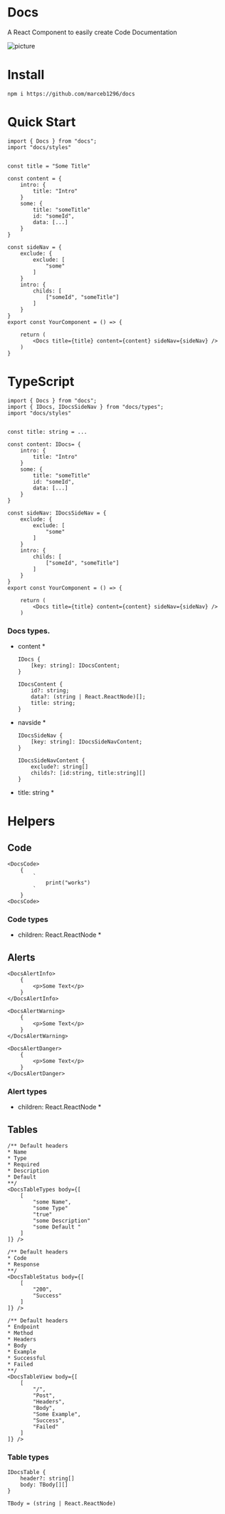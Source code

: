 # Docs

A React Component to easily create Code Documentation

![picture](./docs-picture.png)

# Install

    npm i https://github.com/marceb1296/docs

# Quick Start 

    import { Docs } from "docs";
    import "docs/styles"


    const title = "Some Title"

    const content = {
        intro: {
            title: "Intro"
        }
        some: {
            title: "someTitle"
            id: "someId",
            data: [...]
        }
    }

    const sideNav = {
        exclude: {
            exclude: [
                "some"
            ]
        }
        intro: {
            childs: [
                ["someId", "someTitle"]
            ]
        }
    }
    export const YourComponent = () => {

        return (
            <Docs title={title} content={content} sideNav={sideNav} />
        )
    }


# TypeScript 

    import { Docs } from "docs";
    import { IDocs, IDocsSideNav } from "docs/types";
    import "docs/styles"


    const title: string = ...
        
    const content: IDocs= {
        intro: {
            title: "Intro"
        }
        some: {
            title: "someTitle"
            id: "someId",
            data: [...]
        }
    }

    const sideNav: IDocsSideNav = {
        exclude: {
            exclude: [
                "some"
            ]
        }
        intro: {
            childs: [
                ["someId", "someTitle"]
            ]
        }
    }
    export const YourComponent = () => {

        return (
            <Docs title={title} content={content} sideNav={sideNav} />
        )


### Docs types.

- content *
    
    ```
    IDocs {
        [key: string]: IDocsContent;
    }

    IDocsContent {
        id?: string;
        data?: (string | React.ReactNode)[];
        title: string;
    }
    ```
- navside *

    ```
    IDocsSideNav {
        [key: string]: IDocsSideNavContent;
    }

    IDocsSideNavContent {
        exclude?: string[]
        childs?: [id:string, title:string][]
    }
    ```

- title: string *



# Helpers 

## Code

    <DocsCode>
        {
            `
                print("works")
            `
        }
    <DocsCode>

### Code types

- children: React.ReactNode *

## Alerts

    <DocsAlertInfo>
        {
            <p>Some Text</p>
        }
    </DocsAlertInfo>

    <DocsAlertWarning>
        {
            <p>Some Text</p>
        }    
    </DocsAlertWarning>

    <DocsAlertDanger>
        {
            <p>Some Text</p>
        }
    </DocsAlertDanger>

### Alert types

- children: React.ReactNode *


## Tables

    
    /** Default headers 
    * Name
    * Type
    * Required
    * Description
    * Default
    **/
    <DocsTableTypes body={[
        [
            "some Name",
            "some Type"
            "true"
            "some Description"
            "some Default "
        ]
    ]} />
    
    /** Default headers
    * Code
    * Response 
    **/
    <DocsTableStatus body={[
        [
            "200",
            "Success"
        ]
    ]} />
    
    /** Default headers 
    * Endpoint
    * Method
    * Headers
    * Body
    * Example
    * Successful
    * Failed
    **/
    <DocsTableView body={[
        [
            "/",
            "Post",
            "Headers",
            "Body",
            "Some Example",
            "Success",
            "Failed"
        ]
    ]} />

### Table types

    IDocsTable {
        header?: string[]
        body: TBody[][]
    }    

    TBody = (string | React.ReactNode)





